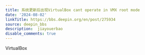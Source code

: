 ```yaml
---
title: 系统更新后出现VirtualBox cant operate in VMX root mode
date: '2024-08-02'
linkTitle: https://bbs.deepin.org/en/post/275934
source: deepin_bbs
description:  jiayouerbao 
disable_comments: true
---
```

VirtualBox
